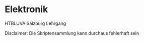 # Elektronik
HTBLUVA Salzburg Lehrgang

Disclaimer: Die Skriptensammlung kann durchaus fehlerhaft sein

